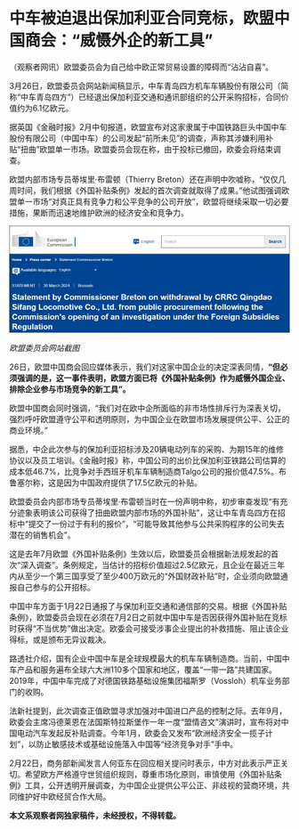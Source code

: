 # 中车被迫退出保加利亚合同竞标，欧盟中国商会：“威慑外企的新工具”

（观察者网讯）欧盟委员会为自己给中欧正常贸易设置的障碍而“沾沾自喜”。

3月26日，欧盟委员会网站新闻稿显示，中车青岛四方机车车辆股份有限公司（简称“中车青岛四方”）已经退出保加利亚交通和通讯部组织的公开采购招标，合同价值约为6.1亿欧元。

据英国《金融时报》2月中旬报道，欧盟宣布对这家隶属于中国铁路巨头中国中车股份有限公司（中国中车）的公司发起“前所未见”的调查，声称其涉嫌利用补贴“扭曲”欧盟单一市场。欧盟委员会现在称，由于投标已撤回，欧委会将结束调查。

欧盟内部市场专员蒂埃里·布雷顿（Thierry
Breton）还在声明中吹嘘称，“仅仅几周时间，我们根据《外国补贴条例》发起的首次调查就取得了成果。”他试图强调欧盟单一市场“对真正具有竞争力和公平竞争的公司开放”，欧盟将继续采取一切必要措施，果断而迅速地维护欧洲的经济安全和竞争力。

![4639328f73101116f14f8c424162ef17.jpg](https://raw.githubusercontent.com/qqhsx/qqnews_image/main/2024/03/27/中车被迫退出保加利亚合同竞标，欧盟中国商会：“威慑外企的新工具”/4639328f73101116f14f8c424162ef17.jpg)

 _欧盟委员会网站截图_

26日，欧盟中国商会回应媒体表示，我们对这家中国企业的决定深表同情，**“但必须强调的是，这一事件表明，欧盟方面已将《外国补贴条例》作为威慑外国企业、排除企业参与市场竞争的新工具”。**

欧盟中国商会同时强调，“我们对在欧中企所面临的非市场性排斥行为深表关切，强烈呼吁欧盟遵守公平和透明原则，为中国企业在欧盟市场发展提供公平、公正的商业环境。”

据悉，中企此次参与的保加利亚招标涉及20辆电动列车的采购、为期15年的维修协议以及员工培训。《金融时报》称，中国公司的出价比保加利亚铁路公司估算的成本低46.7%，比竞争对手西班牙机车车辆制造商Talgo公司的报价低47.5%。布鲁塞尔称，这是因为中国政府提供了17.5亿欧元的补贴。

欧盟委员会内部市场专员蒂埃里·布雷顿当时在一份声明中称，初步审查发现“有充分迹象表明该公司获得了扭曲欧盟内部市场的外国补贴”，这让中车青岛四方在招标中“提交了一份过于有利的报价”，“可能导致其他参与公共采购程序的公司失去潜在的销售机会”。

这是去年7月欧盟《外国补贴条例》生效以后，欧盟委员会根据新法规发起的首次“深入调查”。条例规定，当估计的招标价值超过2.5亿欧元，且企业在最近三年内从至少一个第三国享受了至少400万欧元的“外国财政补贴”时，企业须向欧盟通报自己参与的公开招标。

中国中车方面于1月22日通报了与保加利亚交通和通信部的交易。根据《外国补贴条例》，欧盟委员会现在必须在7月2日之前就中国中车是否因获得外国补贴在竞标时获得“不当优势”做出决定。欧委会可接受涉事企业提出的补救措施、阻止该企业得标，或是颁布无异议裁决。

路透社介绍，国有企业中国中车是全球规模最大的机车车辆制造商。当前，中国中车产品和服务遍布全球六大洲110多个国家和地区，覆盖“一带一路”共建国家。2019年，中国中车完成了对德国铁路基础设施集团福斯罗（Vossloh）机车业务部门的收购。

法新社提到，此次调查正值欧盟寻求加强对中国进口产品的控制之际。去年9月，欧委会主席冯德莱恩在法国斯特拉斯堡作一年一度“盟情咨文”演讲时，宣布将对中国电动汽车发起反补贴调查。今年1月，欧委会又发布“欧洲经济安全一揽子计划”，以防止敏感技术或基础设施落入中国等“经济竞争对手”手中。

2月22日，商务部新闻发言人何亚东在回应相关提问时表示，中方对此表示严正关切。希望欧方严格遵守世贸组织规则，尊重市场化原则，审慎使用《外国补贴条例》工具，公开透明开展调查，为中国企业提供公平公正、非歧视的营商环境，共同维护好中欧经贸合作大局。

**本文系观察者网独家稿件，未经授权，不得转载。**

